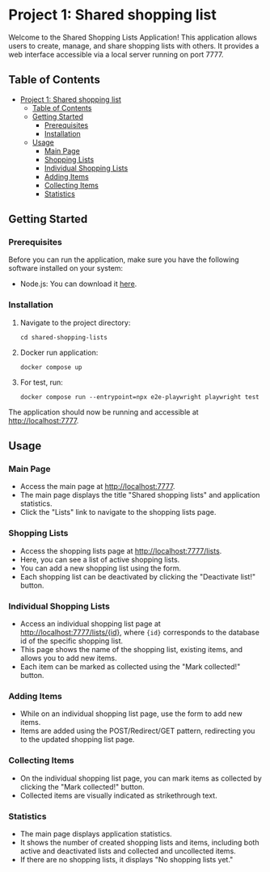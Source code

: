 # Project 1: Shared shopping list

Welcome to the Shared Shopping Lists Application! This application allows users to create, manage, and share shopping lists with others. It provides a web interface accessible via a local server running on port 7777.

## Table of Contents

- [Project 1: Shared shopping list](#project-1-shared-shopping-list)
  - [Table of Contents](#table-of-contents)
  - [Getting Started](#getting-started)
    - [Prerequisites](#prerequisites)
    - [Installation](#installation)
  - [Usage](#usage)
    - [Main Page](#main-page)
    - [Shopping Lists](#shopping-lists)
    - [Individual Shopping Lists](#individual-shopping-lists)
    - [Adding Items](#adding-items)
    - [Collecting Items](#collecting-items)
    - [Statistics](#statistics)

## Getting Started


### Prerequisites

Before you can run the application, make sure you have the following software installed on your system:

- Node.js: You can download it [here](https://nodejs.org/).

### Installation


1. Navigate to the project directory:

    ```cd shared-shopping-lists```

2. Docker run application:

    ```docker compose up```

3. For test,  run:

    ```docker compose run --entrypoint=npx e2e-playwright playwright test```

The application should now be running and accessible at [http://localhost:7777](http://localhost:7777).

## Usage


### Main Page

- Access the main page at [http://localhost:7777](http://localhost:7777).
- The main page displays the title "Shared shopping lists" and application statistics.
- Click the "Lists" link to navigate to the shopping lists page.

### Shopping Lists

- Access the shopping lists page at [http://localhost:7777/lists](http://localhost:7777/lists).
- Here, you can see a list of active shopping lists.
- You can add a new shopping list using the form.
- Each shopping list can be deactivated by clicking the "Deactivate list!" button.

### Individual Shopping Lists

- Access an individual shopping list page at [http://localhost:7777/lists/{id}](http://localhost:7777/lists/%7Bid%7D), where `{id}` corresponds to the database id of the specific shopping list.
- This page shows the name of the shopping list, existing items, and allows you to add new items.
- Each item can be marked as collected using the "Mark collected!" button.

### Adding Items

- While on an individual shopping list page, use the form to add new items.
- Items are added using the POST/Redirect/GET pattern, redirecting you to the updated shopping list page.

### Collecting Items

- On the individual shopping list page, you can mark items as collected by clicking the "Mark collected!" button.
- Collected items are visually indicated as strikethrough text.

### Statistics

- The main page displays application statistics.
- It shows the number of created shopping lists and items, including both active and deactivated lists and collected and uncollected items.
- If there are no shopping lists, it displays "No shopping lists yet."
